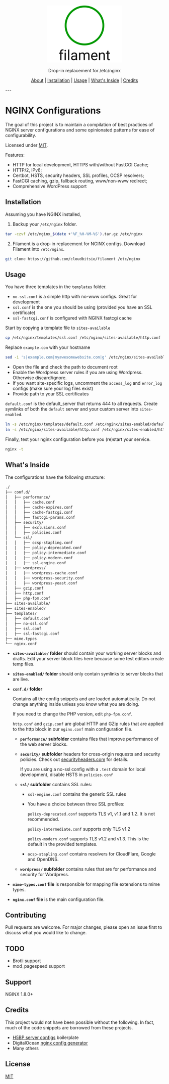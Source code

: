 <p align="center">
  <a href="https://github.com/cloudbitsio/filament"><img width="240" src="filament.svg" /></a>
</p>
<p align="center">Drop-in replacement for /etc/nginx</p>
<p align="center">
  <a href="#nginx-configurations">About</a> |
  <a href="#installation">Installation</a> |
  <a href="#usage">Usage</a> |
  <a href="#whats-inside">What's Inside</a> |
  <a href="#credits">Credits</a>
</p>
---

# NGINX Configurations

The goal of this project is to maintain a compilation of best practices of NGINX server configurations and some opinionated patterns for ease of configurability.

Licensed under [MIT](./LICENSE).

Features: 
- HTTP for local development, HTTPS with/without FastCGI Cache;
- HTTP/2, IPv6;
- Certbot, HSTS, security headers, SSL profiles, OCSP resolvers;
- FastCGI caching, gzip, fallback routing, www/non-www redirect; 
- Comprehensive WordPress support

## Installation

Assuming you have NGINX installed, 

1. Backup your `/etc/nginx` folder.

```bash
tar -czvf /etc/nginx_$(date +'%F_%H-%M-%S').tar.gz /etc/nginx
```
2. Filament is a drop-in replacement for NGINX configs. Download Filament into `/etc/nginx`.

```bash
git clone https://github.com/cloudbitsio/filament /etc/nginx
```

## Usage

You have three templates in the `templates` folder.

- `no-ssl.conf` is a simple http with no-www configs. Great for development
- `ssl.conf` is the one you should be using (provided you have an SSL certificate)
- `ssl-fastcgi.conf` is configured with NGINX fastcgi cache

Start by copying a template file to `sites-available`

```bash
cp /etc/nginx/templates/ssl.conf /etc/nginx/sites-available/http.conf
```

Replace `example.com` with your hostname

```bash
sed -i 's|example.com|myawesomewebsite.com|g' /etc/nginx/sites-available/http.conf
```

- Open the file and check the path to document root
- Enable the Wordpress server rules if you are using Wordpress. Otherwise discard/ignore.
- If you want site-specific logs, uncomment the `access_log` and `error_log` configs (make sure your log files exist)
- Provide path to your SSL certificates

`default.conf` is the default_server that returns 444 to all requests. Create symlinks of both the `default` server and your custom server into `sites-enabled`.

```bash
ln -s /etc/nginx/templates/default.conf /etc/nginx/sites-enabled/default.conf
ln -s /etc/nginx/sites-available/http.conf /etc/nginx/sites-enabled/http.conf
```

Finally, test your nginx configuration before you (re)start your service.

```bash
nginx -t
```

## What's Inside

The configurations have the following structure: 

```text
./
├── conf.d/
│   ├── performance/
│   │   ├── cache.conf
│   │   ├── cache-expires.conf
│   │   ├── cache-fastcgi.conf
│   │   ├── fastcgi-params.conf
│   ├── security/
│   │   ├── exclusions.conf
│   │   ├── policies.conf
│   └── ssl/
│   │   ├── ocsp-stapling.conf
│   │   ├── policy-deprecated.conf
│   │   ├── policy-intermediate.conf
│   │   ├── policy-modern.conf
│   │   ├── ssl-engine.conf
│   ├── wordpress/
│   │   ├── wordpress-cache.conf
│   │   ├── wordpress-security.conf
│   │   ├── wordpress-yoast.conf
│   ├── gzip.conf
│   ├── http.conf
│   ├── php-fpm.conf
├── sites-available/
├── sites-enabled/
├── templates/
│   ├── default.conf
│   ├── no-ssl.conf
│   ├── ssl.conf
│   ├── ssl-fastcgi.conf
├── mime.types
└── nginx.conf

```

* **`sites-available/` folder** should contain your working server blocks and drafts. Edit your server block files here because some test editors create temp files. 

* **`sites-enabled/` folder** should only contain symlinks to server blocks that are live.

* **`conf.d/` folder**

  Contains all the config snippets and are loaded automatically. Do not change anything inside unless you know what you are doing.

  If you need to change the PHP version, edit `php-fpm.conf`. 
  
  `http.conf` and `gzip.conf` are global HTTP and GZip rules that are applied to the http block in our `nginx.conf` main configuration file.

  * **`performance/` subfolder** contains files that improve performance of the web server blocks.

  * **`security/` subfolder** headers for cross-origin requests and security policies. Check out [securityheaders.com](https://securityheaders.com) for details.

    If you are using a no-ssl config with a `.test` domain for local development, disable HSTS in `policies.conf`

  * **`ssl/` subfolder** contains SSL rules: 

    - `ssl-engine.conf` contains the generic SSL rules

    - You have a choice between three SSL profiles: 
    
      `policy-deprecated.conf` supports TLS v1, v1.1 and 1.2. It is not recommended.

      `policy-intermediate.conf` supports only TLS v1.2

      `policy-modern.conf` supports TLS v1.2 and v1.3. This is the default in the provided templates.

    - `ocsp-stapling.conf` contains resolvers for CloudFlare, Google and OpenDNS.

  * **`wordpress/` subfolder** contains rules that are for performance and security for Wordpress.


* **`mime-types.conf` file** is responsible for mapping file extensions to mime types.

* **`nginx.conf` file** is the main configuration file.

## Contributing

Pull requests are welcome. For major changes, please open an issue first to discuss what you would like to change.

## TODO

- Brotli support
- mod_pagespeed support

## Support

NGINX 1.8.0+

## Credits

This project would not have been possible without the following. In fact, much of the code snippets are borrowed from these projects.

- [H5BP server configs](https://github.com/h5bp/server-configs-nginx) boilerplate
- DigitalOcean [nginx config generator](https://do.co/nginxconfig)
- Many others


## License
[MIT](https://choosealicense.com/licenses/mit/)